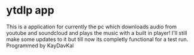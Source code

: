 # ytdlp app
This is a application for currently the pc which downloads audio from youtube and soundcloud and plays the music with a built in player!
I'll still make some updates to it but till now its completly functional for a test run.
Programmed by KayDavKal
